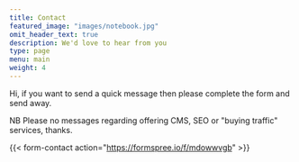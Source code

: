 ```yaml
---
title: Contact
featured_image: "images/notebook.jpg"
omit_header_text: true
description: We'd love to hear from you
type: page
menu: main
weight: 4
---
```



Hi, if you want to send a quick message then please complete the form and send away.


NB Please no messages regarding offering CMS, SEO or "buying traffic" services, thanks.

{{< form-contact action="https://formspree.io/f/mdowwvgb"  >}}
